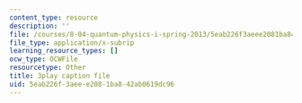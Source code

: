 ```yaml
---
content_type: resource
description: ''
file: /courses/8-04-quantum-physics-i-spring-2013/5eab226f3aeee2081ba842ab0619dc96_cFPnLqEms5k.srt
file_type: application/x-subrip
learning_resource_types: []
ocw_type: OCWFile
resourcetype: Other
title: 3play caption file
uid: 5eab226f-3aee-e208-1ba8-42ab0619dc96
---
```

